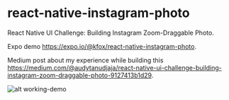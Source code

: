 # react-native-instagram-photo
React Native UI Challenge: Building Instagram Zoom-Draggable Photo.

Expo demo https://expo.io/@kfox/react-native-instagram-photo.

Medium post about my experience while building this https://medium.com/@audytanudjaja/react-native-ui-challenge-building-instagram-zoom-draggable-photo-9127413b1d29.

![alt working-demo](https://raw.githubusercontent.com/audyodi/react-native-instagram-photo/master/working-demo.gif)
